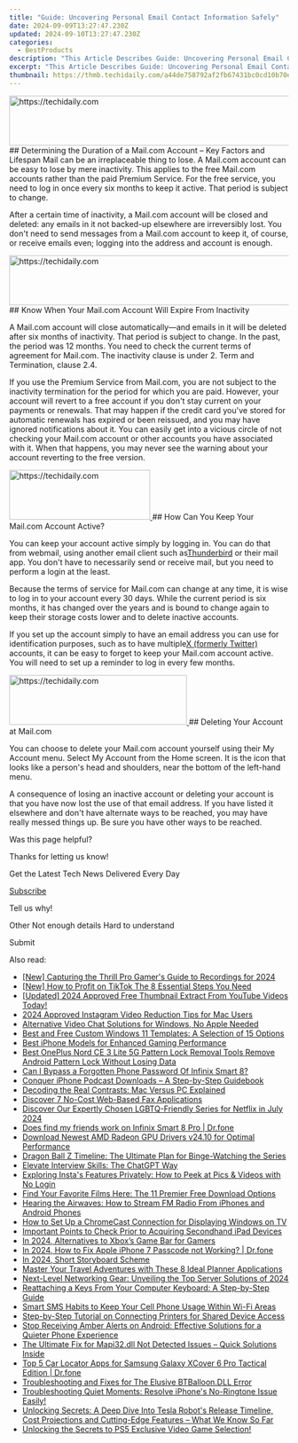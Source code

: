 ```yaml
---
title: "Guide: Uncovering Personal Email Contact Information Safely"
date: 2024-09-09T13:27:47.230Z
updated: 2024-09-10T13:27:47.230Z
categories:
  - BestProducts
description: "This Article Describes Guide: Uncovering Personal Email Contact Information Safely"
excerpt: "This Article Describes Guide: Uncovering Personal Email Contact Information Safely"
thumbnail: https://thmb.techidaily.com/a44de758792af2fb67431bc0cd10b70e0176e5a8a3e2c53a5711bc4054272247.jpg
---
```


<!-- affiliate ads begin -->
<a href="https://bluettiit.sjv.io/c/5597632/2114267/17093" target="_top" id="2114267">
  <img src="//a.impactradius-go.com/display-ad/17093-2114267" border="0" alt="https://techidaily.com" width="728" height="90"/>
</a>
<img height="0" width="0" src="https://bluettiit.sjv.io/i/5597632/2114267/17093" style="position:absolute;visibility:hidden;" border="0" />
<!-- affiliate ads end -->
## Determining the Duration of a Mail.com Account – Key Factors and Lifespan
 Mail can be an irreplaceable thing to lose. A Mail.com account can be easy to lose by mere inactivity. This applies to the free Mail.com accounts rather than the paid Premium Service. For the free service, you need to log in once every six months to keep it active. That period is subject to change.

 After a certain time of inactivity, a Mail.com account will be closed and deleted: any emails in it not backed-up elsewhere are irreversibly lost. You don't need to send messages from a Mail.com account to keep it, of course, or receive emails even; logging into the address and account is enough.

<!-- affiliate ads begin -->
<a href="https://wigfever.sjv.io/c/5597632/2014851/22899" target="_top" id="2014851">
  <img src="//a.impactradius-go.com/display-ad/22899-2014851" border="0" alt="https://techidaily.com" width="728" height="90"/>
</a>
<img height="0" width="0" src="https://wigfever.sjv.io/i/5597632/2014851/22899" style="position:absolute;visibility:hidden;" border="0" />
<!-- affiliate ads end -->
## Know When Your Mail.com Account Will Expire From Inactivity

 A Mail.com account will close automatically—and emails in it will be deleted after six months of inactivity. That period is subject to change. In the past, the period was 12 months. You need to check the current terms of agreement for Mail.com. The inactivity clause is under 2\. Term and Termination, clause 2.4.

 If you use the Premium Service from Mail.com, you are not subject to the inactivity termination for the period for which you are paid. However, your account will revert to a free account if you don't stay current on your payments or renewals. That may happen if the credit card you've stored for automatic renewals has expired or been reissued, and you may have ignored notifications about it. You can easily get into a vicious circle of not checking your Mail.com account or other accounts you have associated with it. When that happens, you may never see the warning about your account reverting to the free version.

<!-- affiliate ads begin -->
<a href="https://25home.pxf.io/c/5597632/2123473/16836" target="_top" id="2123473">
  <img src="//a.impactradius-go.com/display-ad/16836-2123473" border="0" alt="https://techidaily.com" width="254" height="90"/>
</a>
<img height="0" width="0" src="https://25home.pxf.io/i/5597632/2123473/16836" style="position:absolute;visibility:hidden;" border="0" />
<!-- affiliate ads end -->
## How Can You Keep Your Mail.com Account Active?

 You can keep your account active simply by logging in. You can do that from webmail, using another email client such as[Thunderbird](https://www.lifewire.com/mozilla-thunderbird-review-1173071) or their mail app. You don't have to necessarily send or receive mail, but you need to perform a login at the least.

 Because the terms of service for Mail.com can change at any time, it is wise to log in to your account every 30 days. While the current period is six months, it has changed over the years and is bound to change again to keep their storage costs lower and to delete inactive accounts.

 If you set up the account simply to have an email address you can use for identification purposes, such as to have multiple[X (formerly Twitter)](https://www.lifewire.com/what-exactly-is-twitter-2483331) accounts, it can be easy to forget to keep your Mail.com account active. You will need to set up a reminder to log in every few months.

<!-- affiliate ads begin -->
<a href="https://aligracehair.sjv.io/c/5597632/2135371/19272" target="_top" id="2135371">
  <img src="//a.impactradius-go.com/display-ad/19272-2135371" border="0" alt="https://techidaily.com" width="320" height="90"/>
</a>
<img height="0" width="0" src="https://aligracehair.sjv.io/i/5597632/2135371/19272" style="position:absolute;visibility:hidden;" border="0" />
<!-- affiliate ads end -->
## Deleting Your Account at Mail.com

 You can choose to delete your Mail.com account yourself using their My Account menu. Select My Account from the Home screen. It is the icon that looks like a person's head and shoulders, near the bottom of the left-hand menu.

 A consequence of losing an inactive account or deleting your account is that you have now lost the use of that email address. If you have listed it elsewhere and don't have alternate ways to be reached, you may have really messed things up. Be sure you have other ways to be reached.

Was this page helpful?

Thanks for letting us know!

 Get the Latest Tech News Delivered Every Day

[Subscribe](https://www.lifewire.com/#)

Tell us why!

 Other  Not enough details  Hard to understand

 Submit

<ins class="adsbygoogle"
     style="display:block"
     data-ad-format="autorelaxed"
     data-ad-client="ca-pub-7571918770474297"
     data-ad-slot="1223367746"></ins>



<ins class="adsbygoogle"
     style="display:block"
     data-ad-client="ca-pub-7571918770474297"
     data-ad-slot="8358498916"
     data-ad-format="auto"
     data-full-width-responsive="true"></ins>

<span class="atpl-alsoreadstyle">Also read:</span>
<div><ul>
<li><a href="https://desktop-recording.techidaily.com/new-capturing-the-thrill-pro-gamers-guide-to-recordings-for-2024/"><u>[New] Capturing the Thrill  Pro Gamer's Guide to Recordings for 2024</u></a></li>
<li><a href="https://tiktok-video-recordings.techidaily.com/new-how-to-profit-on-tiktok-the-8-essential-steps-you-need/"><u>[New] How to Profit on TikTok  The 8 Essential Steps You Need</u></a></li>
<li><a href="https://youtube-lab.techidaily.com/ed-2024-approved-free-thumbnail-extract-from-youtube-videos-today/"><u>[Updated] 2024 Approved  Free Thumbnail Extract From YouTube Videos Today!</u></a></li>
<li><a href="https://instagram-clips.techidaily.com/2024-approved-instagram-video-reduction-tips-for-mac-users/"><u>2024 Approved  Instagram Video Reduction Tips for Mac Users</u></a></li>
<li><a href="https://technical-tips.techidaily.com/alternative-video-chat-solutions-for-windows-no-apple-needed/"><u>Alternative Video Chat Solutions for Windows, No Apple Needed</u></a></li>
<li><a href="https://technical-tips.techidaily.com/best-and-free-custom-windows-11-templates-a-selection-of-15-options/"><u>Best and Free Custom Windows 11 Templates: A Selection of 15 Options</u></a></li>
<li><a href="https://technical-tips.techidaily.com/best-iphone-models-for-enhanced-gaming-performance/"><u>Best iPhone Models for Enhanced Gaming Performance</u></a></li>
<li><a href="https://easy-unlock-android.techidaily.com/best-oneplus-nord-ce-3-lite-5g-pattern-lock-removal-tools-remove-android-pattern-lock-without-losing-data-by-drfone-android/"><u>Best OnePlus Nord CE 3 Lite 5G Pattern Lock Removal Tools Remove Android Pattern Lock Without Losing Data</u></a></li>
<li><a href="https://unlock-android.techidaily.com/can-i-bypass-a-forgotten-phone-password-of-infinix-smart-8-by-drfone-android/"><u>Can I Bypass a Forgotten Phone Password Of Infinix Smart 8?</u></a></li>
<li><a href="https://extra-resources.techidaily.com/conquer-iphone-podcast-downloads-a-step-by-step-guidebook/"><u>Conquer iPhone Podcast Downloads – A Step-by-Step Guidebook</u></a></li>
<li><a href="https://technical-tips.techidaily.com/decoding-the-real-contrasts-mac-versus-pc-explained/"><u>Decoding the Real Contrasts: Mac Versus PC Explained</u></a></li>
<li><a href="https://technical-tips.techidaily.com/discover-7-no-cost-web-based-fax-applications/"><u>Discover 7 No-Cost Web-Based Fax Applications</u></a></li>
<li><a href="https://technical-tips.techidaily.com/discover-our-expertly-chosen-lgbtq-friendly-series-for-netflix-in-july-2024/"><u>Discover Our Expertly Chosen LGBTQ-Friendly Series for Netflix in July 2024</u></a></li>
<li><a href="https://fix-guide.techidaily.com/does-find-my-friends-work-on-infinix-smart-8-pro-drfone-by-drfone-virtual-android/"><u>Does find my friends work on Infinix Smart 8 Pro | Dr.fone</u></a></li>
<li><a href="https://technical-tips.techidaily.com/download-newest-amd-radeon-gpu-drivers-v2410-for-optimal-performance/"><u>Download Newest AMD Radeon GPU Drivers v24.10 for Optimal Performance</u></a></li>
<li><a href="https://technical-tips.techidaily.com/dragon-ball-z-timeline-the-ultimate-plan-for-binge-watching-the-series/"><u>Dragon Ball Z Timeline: The Ultimate Plan for Binge-Watching the Series</u></a></li>
<li><a href="https://tech-haven.techidaily.com/elevate-interview-skills-the-chatgpt-way/"><u>Elevate Interview Skills: The ChatGPT Way</u></a></li>
<li><a href="https://technical-tips.techidaily.com/exploring-instas-features-privately-how-to-peek-at-pics-and-videos-with-no-login/"><u>Exploring Insta's Features Privately: How to Peek at Pics & Videos with No Login</u></a></li>
<li><a href="https://technical-tips.techidaily.com/find-your-favorite-films-here-the-11-premier-free-download-options/"><u>Find Your Favorite Films Here: The 11 Premier Free Download Options</u></a></li>
<li><a href="https://technical-tips.techidaily.com/hearing-the-airwaves-how-to-stream-fm-radio-from-iphones-and-android-phones/"><u>Hearing the Airwaves: How to Stream FM Radio From iPhones and Android Phones</u></a></li>
<li><a href="https://technical-tips.techidaily.com/how-to-set-up-a-chromecast-connection-for-displaying-windows-on-tv/"><u>How to Set Up a ChromeCast Connection for Displaying Windows on TV</u></a></li>
<li><a href="https://technical-tips.techidaily.com/important-points-to-check-prior-to-acquiring-secondhand-ipad-devices/"><u>Important Points to Check Prior to Acquiring Secondhand iPad Devices</u></a></li>
<li><a href="https://video-capture.techidaily.com/in-2024-alternatives-to-xboxs-game-bar-for-gamers/"><u>In 2024, Alternatives to Xbox’s Game Bar for Gamers</u></a></li>
<li><a href="https://iphone-unlock.techidaily.com/in-2024-how-to-fix-apple-iphone-7-passcode-not-working-drfone-by-drfone-ios/"><u>In 2024, How to Fix Apple iPhone 7 Passcode not Working? | Dr.fone</u></a></li>
<li><a href="https://extra-guidance.techidaily.com/in-2024-short-storyboard-scheme/"><u>In 2024, Short Storyboard Scheme</u></a></li>
<li><a href="https://technical-tips.techidaily.com/master-your-travel-adventures-with-these-8-ideal-planner-applications/"><u>Master Your Travel Adventures with These 8 Ideal Planner Applications</u></a></li>
<li><a href="https://technical-tips.techidaily.com/next-level-networking-gear-unveiling-the-top-server-solutions-of-2024/"><u>Next-Level Networking Gear: Unveiling the Top Server Solutions of 2024</u></a></li>
<li><a href="https://technical-tips.techidaily.com/reattaching-a-keys-from-your-computer-keyboard-a-step-by-step-guide/"><u>Reattaching a Keys From Your Computer Keyboard: A Step-by-Step Guide</u></a></li>
<li><a href="https://technical-tips.techidaily.com/smart-sms-habits-to-keep-your-cell-phone-usage-within-wi-fi-areas/"><u>Smart SMS Habits to Keep Your Cell Phone Usage Within Wi-Fi Areas</u></a></li>
<li><a href="https://technical-tips.techidaily.com/step-by-step-tutorial-on-connecting-printers-for-shared-device-access/"><u>Step-by-Step Tutorial on Connecting Printers for Shared Device Access</u></a></li>
<li><a href="https://technical-tips.techidaily.com/stop-receiving-amber-alerts-on-android-effective-solutions-for-a-quieter-phone-experience/"><u>Stop Receiving Amber Alerts on Android: Effective Solutions for a Quieter Phone Experience</u></a></li>
<li><a href="https://technical-tips.techidaily.com/the-ultimate-fix-for-mapi32dll-not-detected-issues-quick-solutions-inside/"><u>The Ultimate Fix for Mapi32.dll Not Detected Issues – Quick Solutions Inside</u></a></li>
<li><a href="https://android-location-track.techidaily.com/top-5-car-locator-apps-for-samsung-galaxy-xcover-6-pro-tactical-edition-drfone-by-drfone-virtual-android/"><u>Top 5 Car Locator Apps for Samsung Galaxy XCover 6 Pro Tactical Edition | Dr.fone</u></a></li>
<li><a href="https://technical-tips.techidaily.com/troubleshooting-and-fixes-for-the-elusive-btballoondll-error/"><u>Troubleshooting and Fixes for The Elusive BTBalloon.DLL Error</u></a></li>
<li><a href="https://technical-tips.techidaily.com/troubleshooting-quiet-moments-resolve-iphones-no-ringtone-issue-easily/"><u>Troubleshooting Quiet Moments: Resolve iPhone's No-Ringtone Issue Easily!</u></a></li>
<li><a href="https://technical-tips.techidaily.com/unlocking-secrets-a-deep-dive-into-tesla-robots-release-timeline-cost-projections-and-cutting-edge-features-what-we-know-so-far/"><u>Unlocking Secrets: A Deep Dive Into Tesla Robot's Release Timeline, Cost Projections and Cutting-Edge Features – What We Know So Far</u></a></li>
<li><a href="https://technical-tips.techidaily.com/unlocking-the-secrets-to-ps5-exclusive-video-game-selection/"><u>Unlocking the Secrets to PS5 Exclusive Video Game Selection!</u></a></li>
</ul></div>
